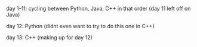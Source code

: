 day 1-11: cycling between Python, Java, C++ in that order (day 11 left off on Java)

day 12: Python (didnt even want to try to do this one in C++)

day 13: C++ (making up for day 12)
